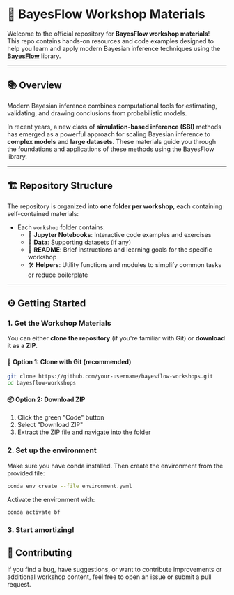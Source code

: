 # 🧠 BayesFlow Workshop Materials

Welcome to the official repository for **BayesFlow workshop materials**!  
This repo contains hands-on resources and code examples designed to help you learn and apply modern Bayesian inference techniques using the **[BayesFlow](https://github.com/bayesflow-org/bayesflow)** library.

---

## 📚 Overview

Modern Bayesian inference combines computational tools for estimating, validating, and drawing conclusions from probabilistic models.

In recent years, a new class of **simulation-based inference (SBI)** methods has emerged as a powerful approach for scaling Bayesian inference to **complex models** and **large datasets**. These materials guide you through the foundations and applications of these methods using the BayesFlow library.

---

## 🏗️ Repository Structure

The repository is organized into **one folder per workshop**, each containing self-contained materials:


- Each `workshop` folder contains:
  - 📓 **Jupyter Notebooks**: Interactive code examples and exercises
  - 📁 **Data**: Supporting datasets (if any)  
  - 📄 **README**: Brief instructions and learning goals for the specific workshop
  - 🛠️ **Helpers**: Utility functions and modules to simplify common tasks or reduce boilerplate

---

## ⚙️ Getting Started

### 1. Get the Workshop Materials

You can either **clone the repository** (if you're familiar with Git) or **download it as a ZIP**.

#### 🔧 Option 1: Clone with Git (recommended)

```bash
git clone https://github.com/your-username/bayesflow-workshops.git
cd bayesflow-workshops
```

#### 📦 Option 2: Download ZIP
1. Click the green "Code" button
2. Select "Download ZIP"
3. Extract the ZIP file and navigate into the folder


### 2. Set up the environment
Make sure you have conda installed. Then create the environment from the provided file:

```bash
conda env create --file environment.yaml
```

Activate the environment with:

```bash
conda activate bf
```

### 3. Start amortizing!

## 🤝 Contributing
If you find a bug, have suggestions, or want to contribute improvements or additional workshop content, feel free to open an issue or submit a pull request.
